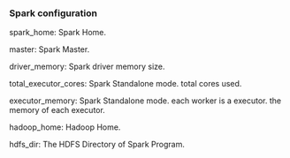 ### Spark configuration
spark_home: Spark Home.

master: Spark Master.

driver_memory: Spark driver memory size.

total_executor_cores: Spark Standalone mode. total cores used.

executor_memory: Spark Standalone mode. each worker is a executor. the memory of each executor.

hadoop_home: Hadoop Home.

hdfs_dir: The HDFS Directory of Spark Program. 